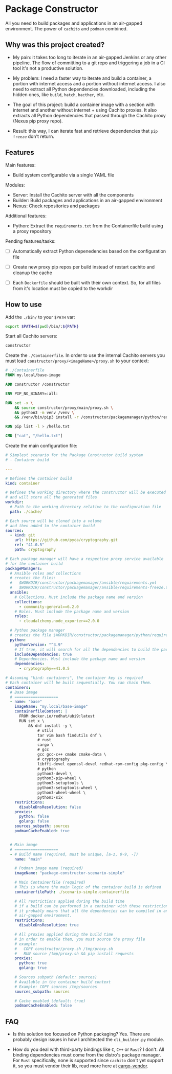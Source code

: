 # Package Constructor

All you need to build packages and applications in an air-gapped environment. The power of `cachito` and `podman` combined.

## Why was this project created?

- My pain: it takes too long to iterate in an air-gapped Jenkins or any other pipeline. The flow of committing to a git repo and triggering a job in a CI tool it's not a productive solution.

- My problem: I need a faster way to iterate and build a container, a portion with internet access and a portion without internet access. I also need to extract all Python dependencies downloaded, including the hidden ones, like `build`, `hatch`, `hacther`, etc.

- The goal of this project: build a container image with a section with internet and another without internet + using Cachito proxies. It also extracts all Python dependencies that passed
through the Cachito proxy (Nexus pip proxy repo).

- Result: this way, I can iterate fast and retrieve dependencies that `pip freeze` don't return.

## Features

Main features:
- Build system configurable via a single YAML file

Modules:
- Server: Install the Cachito server with all the components
- Builder: Build packages and applications in an air-gapped environment
- Nexus: Check repositories and packages

Additional features:
- Python: Extract the `requirements.txt` from the Containerfile build using a proxy repository

Pending features/tasks:
- [ ] Automatically extract Python depenedencies based on the configuration file
- [ ] Create new proxy pip repos per build instead of restart cachito and cleanup the cache
- [ ] Each `Dockerfile` should be built with their own context. So, for all files from it's location must be copied to the workdir


## How to use

Add the `./bin/` to your `$PATH` var:

```bash
export $PATH=$(pwd)/bin/:${PATH}
```

Start all Cachito servers:

```bash
constructor
```

Create the `./Containerfile`. In order to use the internal Cachito servers you must load `constructor/proxy/<imageName>/proxy.sh` to your context:

```dockerfile
# ./Containerfile
FROM my.local/base-image

ADD constructor /constructor

ENV PIP_NO_BINARY=:all:

RUN set -x \
    && source constructor/proxy/main/proxy.sh \
    && python3 -m venv /venv \
    && /venv/bin/pip3 install -r /constructor/packagemanager/python/requirements-freeze.txt

RUN pip list -l > /hello.txt

CMD ["cat", "/hello.txt"]
```

Create the main configuration file:

```yaml
# Simplest scenario for the Package Constructor build system
# - Container build

---

# Defines the container build
kind: container

# Defines the working directory where the constructor will be executed
# and will store all the generated files
workdir:
  # Path to the working directory relative to the configuration file
  path: ./cache/

# Each source will be cloned into a volume
# and then added to the container build
sources:
  - kind: git
    url: https://github.com/pyca/cryptography.git
    ref: "41.0.5"
    path: cryptography

# Each package manager will have a respective proxy service available
# for the container build
packageManagers:
  # Ansible roles and collections
  # creates the files:
  #   $WORKDIR/constructor/packagemanager/ansible/requirements.yml
  #   $WORKDIR/constructor/packagemanager/ansible/requirements-freeze.txt
  ansible:
    # Collections. Must include the package name and version
    collections:
      - community-general==6.2.0
    # Roles. Must include the package name and version
    roles:
      - cloudalchemy.node_exporter==2.0.0

  # Python package manager
  # creates the file $WORKDIR/constructor/packagemanager/python/requirements-freeze.txt
  python:
    pythonVersion: "^3.9"
    # If true, it will search for all the dependencies to build the package
    includeDependencies: true
    # Dependencies. Must include the package name and version
    dependencies:
      - cryptography==41.0.5

# Assuming "kind: containers", the container key is required
# Each container will be built sequentially. You can chain them.
containers:
  # Base image
  # ===================
  - name: "base"
    imageName: "my.local/base-image"
    containerfileContent: |
      FROM docker.io/redhat/ubi9:latest
      RUN set x \
          && dnf install -y \
              # utils
              tar vim bash findutils dnf \
              # rust
              cargo \
              # gcc
              gcc gcc-c++ cmake cmake-data \
              # cryptography
              libffi-devel openssl-devel redhat-rpm-config pkg-config \
              # python
              python3-devel \
              python3-pip-wheel \
              python3-setuptools \
              python3-setuptools-wheel \
              python3-wheel-wheel \
              python3-six
    restrictions:
      disableDnsResolution: false
    proxies:
      python: false
      golang: false
    sources_subpath: sources
    podmanCacheEnabled: true


  # Main image
  # ===================
  - # Build name (required, must be unique, [a-z, 0-9, -])
    name: "main"

    # Podman image name (required)
    imageName: "package-constructor-scenario-simple"

    # Main Containerfile (required)
    # This is where the main logic of the container build is defined
    containerfilePath: ./scenario-simple.containerfile

    # All restrictions applied during the build time
    # if a build can be performed in a container with these restrictions
    # it probably means that all the dependencies can be compiled in an
    # air-gapped environment.
    restrictions:
      disableDnsResolution: true

    # All proxies applied during the build time
    # in order to enable them, you must source the proxy file
    # example:
    #   COPY constructor/proxy.sh /tmp/proxy.sh
    #   RUN source /tmp/proxy.sh && pip install requests
    proxies:
      python: true
      golang: true

    # Sources subpath (default: sources)
    # Available in the container build context
    # Example: COPY sources /tmp/sources
    sources_subpath: sources

    # Cache enabled (default: true)
    podmanCacheEnabled: false
```

## FAQ

- Is this solution too focused on Python packaging?
  Yes. There are probably design issues in how I architected the `cli_builder.py` module.

- How do you deal with third-party bindings like `C`, `C++` or `Rust`?
  I don't. All binding dependencies must come from the distro's package manager. For `Rust` specifically, none is supported since `cachito` don't yet support it, so you must vendor their lib, read more here at [cargo-vendor](https://doc.rust-lang.org/cargo/commands/cargo-vendor.html).
